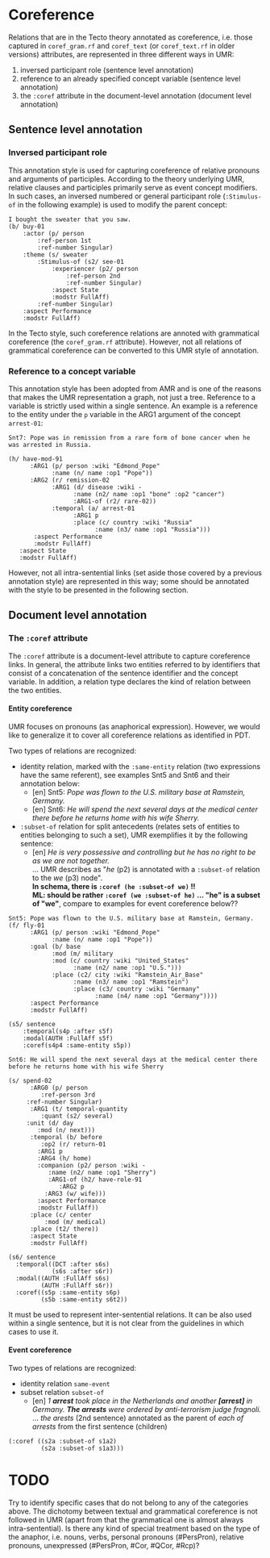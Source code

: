 # Coreference

Relations that are in the Tecto theory annotated as coreference, i.e. those captured in 
`coref_gram.rf` and `coref_text` (or `coref_text.rf` in older versions) attributes,
are represented in three different ways in UMR:
1. inversed participant role (sentence level annotation)
2. reference to an already specified concept variable (sentence level annotation)
3. the `:coref` attribute in the document-level annotation (document level annotation)

## Sentence level annotation 

### Inversed participant role
This annotation style is used for capturing coreference of relative pronouns and arguments
of participles. According to the theory underlying UMR, relative clauses and participles 
primarily serve as event concept modifiers. In such cases, an inversed numbered or general
participant role (`:Stimulus-of` in the following example) is used to modify the parent concept:
```
I bought the sweater that you saw.
(b/ buy-01
	:actor (p/ person
		:ref-person 1st
		:ref-number Singular)
	:theme (s/ sweater
		:Stimulus-of (s2/ see-01
			:experiencer (p2/ person
				:ref-person 2nd
				:ref-number Singular)
			:aspect State
			:modstr FullAff)
		:ref-number Singular)
	:aspect Performance
	:modstr FullAff)
```

In the Tecto style, such coreference relations are annoted with grammatical coreference
(the `coref_gram.rf` attribute). However, not all relations of grammatical coreference
can be converted to this UMR style of annotation.

### Reference to a concept variable
This annotation style has been adopted from AMR and is one of the reasons that makes the
UMR representation a graph, not just a tree. Reference to a variable is strictly used
within a single sentence. An example is a reference to the entity under the `p` variable
in the ARG1 argument of the concept `arrest-01`:

```
Snt7: Pope was in remission from a rare form of bone cancer when he was arrested in Russia.

(h/ have-mod-91
      :ARG1 (p/ person :wiki "Edmond_Pope"
            :name (n/ name :op1 "Pope"))
      :ARG2 (r/ remission-02
            :ARG1 (d/ disease :wiki -
                  :name (n2/ name :op1 "bone" :op2 "cancer")
                  :ARG1-of (r2/ rare-02))
            :temporal (a/ arrest-01
                  :ARG1 p
                  :place (c/ country :wiki "Russia"
                        :name (n3/ name :op1 "Russia")))
   	   :aspect Performance
   	   :modstr FullAff)
   :aspect State
   :modstr FullAff)
```

However, not all intra-sentential links (set aside those covered by a previous annotation style)
are represented in this way; some should be annotated with the style to be presented in the
following section.

## Document level annotation 

### The `:coref` attribute

The `:coref` attribute is a document-level attribute to capture coreference links. 
In general, the attribute links two entities referred to by identifiers that consist of a concatenation of the sentence identifier and the concept variable. 
In addition, a relation type declares the kind of relation between the two entities.

#### Entity coreference
UMR focuses on pronouns (as anaphorical expression). 
However, we would like to generalize it to cover all coreference relations as identified in PDT.

Two types of relations are recognized:
- identity relation, marked with the `:same-entity` relation (two expressions have the same referent), see examples Snt5 and Snt6 and their annotation below:   
   - [en] Snt5: _Pope was flown to the U.S. military base at Ramstein, Germany._
   - [en] Snt6: _He will spend the next several days at the medical center there before he returns home with his wife Sherry._
-  `:subset-of` relation for split antecedents (relates sets of entities to entities belonging to such a set), UMR exemplifies it by the following sentence:
   - [en] _He is very possessive and controlling but he has no right to be as we are not together._   
   ... UMR describes as "_he_ (p2) is annotated with a `:subset-of` relation to the _we_ (p3) node".  
   **In schema, there is  `:coref (he :subset-of we)`   !!  
   ML: should be rather  `:coref (we :subset-of he)` ... "he" is a subset of "we"**, compare to examples for event coreference below??
```
Snt5: Pope was flown to the U.S. military base at Ramstein, Germany.
(f/ fly-01
      :ARG1 (p/ person :wiki "Edmond_Pope"
            :name (n/ name :op1 "Pope"))
      :goal (b/ base
            :mod (m/ military
            :mod (c/ country :wiki "United_States"
                  :name (n2/ name :op1 "U.S.")))
            :place (c2/ city :wiki "Ramstein_Air_Base"
                  :name (n3/ name :op1 "Ramstein")
                  :place (c3/ country :wiki "Germany"
                        :name (n4/ name :op1 "Germany"))))
      :aspect Performance
      :modstr FullAff)

(s5/ sentence
    :temporal(s4p :after s5f)
    :modal(AUTH :FullAff s5f)
    :coref(s4p4 :same-entity s5p))

Snt6: He will spend the next several days at the medical center there before he returns home with his wife Sherry

(s/ spend-02
      :ARG0 (p/ person
         :ref-person 3rd
	 :ref-number Singular)
      :ARG1 (t/ temporal-quantity
         :quant (s2/ several)
	 :unit (d/ day
	 	:mod (n/ next)))
      :temporal (b/ before
         :op2 (r/ return-01
	    :ARG1 p
	    :ARG4 (h/ home)
	    :companion (p2/ person :wiki -
	       :name (n2/ name :op1 "Sherry")
	       :ARG1-of (h2/ have-role-91
	          :ARG2 p
		  :ARG3 (w/ wife)))
	    :aspect Performance
	    :modstr FullAff))
      :place (c/ center
          :mod (m/ medical)
	  :place (t2/ there))
      :aspect State
      :modstr FullAff)

(s6/ sentence
  :temporal((DCT :after s6s)
            (s6s :after s6r))
  :modal((AUTH :FullAff s6s)
         (AUTH :FullAff s6r))
  :coref((s5p :same-entity s6p)
         (s5b :same-entity s6t2))
```



It must be used to represent inter-sentential relations. 
It can be also used within a single sentence, but it is not clear from the guidelines in which cases to use it.

#### Event coreference

Two types of relations are recognized:
- identity relation `same-event`
- subset relation `subset-of`
  - [en] _1 **arrest** took place in the Netherlands and another **[arrest]** in Germany. **The arrests** were ordered by anti-terrorism judge fragnoli._   
  ... _the arests_ (2nd sentence) annotated as the parent of _each of arrests_ from the first sentence (children) 
```
(:coref ((s2a :subset-of s1a2) 
         (s2a :subset-of s1a3)))
```

# TODO
Try to identify specific cases that do not belong to any of the categories above.
The dichotomy between textual and grammatical coreference is not followed in UMR (apart from that the grammatical one is almost always intra-sentential).
Is there any kind of special treatment based on the type of the anaphor, i.e. nouns, verbs, personal pronouns (#PersPron), relative pronouns, unexpressed (#PersPron, #Cor, #QCor, #Rcp)?
